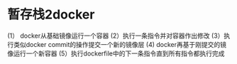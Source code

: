 # 暂存栈2docker

(1） docker从基础镜像运行一个容器
(2）执行一条指令并对容器作出修改
(3）执行类似docker commit的操作提交一个新的镜像层
(4) docker再基于刚提交的镜像运行一个新容器
(5）执行dockerfile中的下一条指令直到所有指令都执行完成
